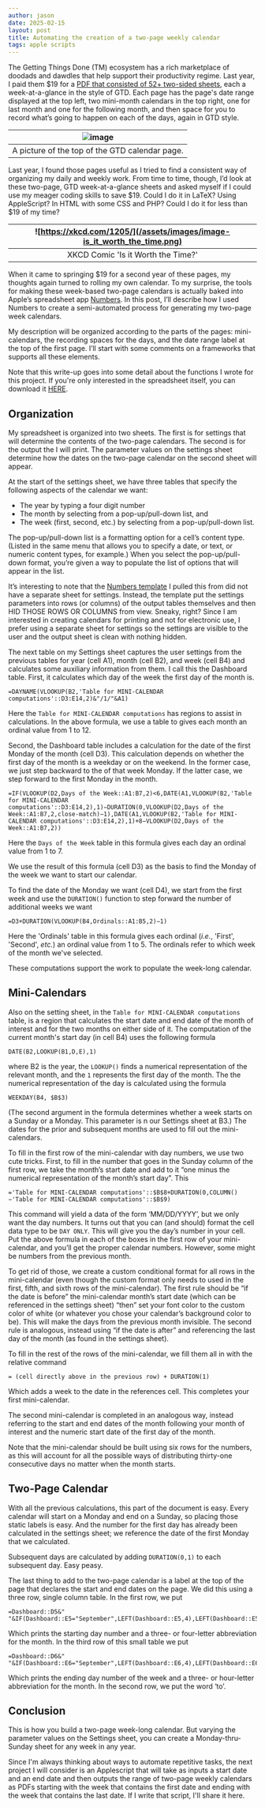 ```yaml
---
author: jason
date: 2025-02-15
layout: post
title: Automating the creation of a two-page weekly calendar
tags: apple scripts
---
```


The Getting Things Done (TM) ecosystem has a rich marketplace of doodads and dawdles that help support their productivity regime.  Last year, I paid them &#36;19 for a [PDF that consisted of 52+ two-sided sheets](https://store.gettingthingsdone.com/product/2025-gtd-calendar/), each a week-at-a-glance in the style of GTD.  Each page has the page's date range displayed at the top left, two mini-month calendars in the top right, one for last month and one for the following month, and then space for you to record what’s going to happen on each of the days, again in GTD style.

| ![image](/assets/images/image-GTDsheettop.png)|
|:--:|
| A picture of the top of the GTD calendar page.|

Last year, I found those pages useful as I tried to find a consistent way of organizing my daily and weekly work.  From time to time, though, I’d look at these two-page, GTD week-at-a-glance sheets and asked myself if I could use my meager coding skills to save $19.	Could I do it in LaTeX?  Using AppleScript?  In HTML with some CSS and PHP?  Could I do it for less than $19 of my time?


| ![https://xkcd.com/1205/](/assets/images/image-is_it_worth_the_time.png)|
| :--------------------------------------------------------------------------------: |
|                         XKCD Comic 'Is it Worth the Time?'                         |

When it came to springing &#36;19 for a second year of these pages, my thoughts again turned to rolling my own calendar.  To my surprise, the tools for making these week-based two-page calendars is actually baked into Apple’s spreadsheet app [Numbers](https://www.apple.com/in/numbers/).  In this post, I’ll describe how I used Numbers to create a semi-automated process for generating my two-page week calendars.

My description will be organized according to the parts of the pages:  mini-calendars, the recording spaces for the days, and the date range label at the top of the first page.  I’ll start with some comments on a frameworks that supports all these elements.

Note that this write-up goes into some detail about the functions I wrote for this project.  If you're only interested in the spreadsheet itself, you can download it [HERE](/assets/docs/Weekly-calendar-250210v3.numbers).

## Organization

My spreadsheet is organized into two sheets.  The first is for settings that will determine the contents of the two-page calendars.  The second is for the output the I will print.  The parameter values on the settings sheet determine how the dates on the two-page calendar on the second sheet will appear.

At the start of the settings sheet, we have three tables that specify the following aspects of the calendar we want:

- The year by typing a four digit number
- The month by selecting from a pop-up/pull-down list, and
- The week (first, second, etc.) by selecting from a pop-up/pull-down list.

The pop-up/pull-down list is a formatting option for a cell’s content type.  (Listed in the same menu that allows you to specify a date, or text, or numeric content types, for example.) When you select the pop-up/pull-down format, you’re given a way to populate the list of options that will appear in the list.

It’s interesting to note that the [Numbers template](/assets/docs/apple-numbers-calendar-template.numbers) I pulled this from did not have a separate sheet for settings.  Instead, the template put the settings parameters into rows (or columns) of the output tables themselves and then HID THOSE ROWS OR COLUMNS from view.  Sneaky, right?  Since I am interested in creating calendars for printing and not for electronic use, I prefer using a separate sheet for settings so the settings are visible to the user and the output sheet is clean with nothing hidden.  

The next table on my Settings sheet captures the user settings from the previous tables for year (cell A1), month (cell B2), and week (cell B4) and calculates some auxiliary information from them.  I call this the Dashboard table.  First, it calculates which day of the week the first day of the month is.

```Excel
=DAYNAME(VLOOKUP(B2,'Table for MINI-CALENDAR computations'::D3:E14,2)&"/1/"&A1)
```

Here the `Table for MINI-CALENDAR computations` has regions to assist in calculations.  In the above formula, we use a table to gives each month an ordinal value from 1 to 12.  

Second, the Dashboard table includes a calculation for the date of the first Monday of the month (cell D3).  This calculation depends on whether the first day of the month is a weekday or on the weekend.  In the former case, we just step backward to the of that week Monday.  If the latter case, we step forward to the first Monday in the month.  

```excel
=IF(VLOOKUP(D2,Days of the Week::A1:B7,2)<6,DATE(A1,VLOOKUP(B2,'Table for MINI-CALENDAR computations'::D3:E14,2),1)−DURATION(0,VLOOKUP(D2,Days of the Week::A1:B7,2,close-match)−1),DATE(A1,VLOOKUP(B2,'Table for MINI-CALENDAR computations'::D3:E14,2),1)+8−VLOOKUP(D2,Days of the Week::A1:B7,2))
```

Here the `Days of the Week` table in this formula gives each day an ordinal value from 1 to 7.  

We use the result of this formula (cell D3) as the basis to find the Monday of the week we want to start our calendar. 

To find the date of the Monday we want (cell D4), we start from the first week and use the `DURATION()` function to step forward the number of additional weeks we want   

```excel
=D3+DURATION(VLOOKUP(B4,Ordinals::A1:B5,2)−1)
```

Here the 'Ordinals' table in this formula gives each ordinal (*i.e.*, 'First', 'Second', *etc.*) an ordinal value from 1 to 5.  The ordinals refer to which week of the month we've selected.  

These computations support the work to populate the week-long calendar.

## Mini-Calendars

Also on the setting sheet, in the `Table for MINI-CALENDAR computations` table, is a region that calculates the start date and end date of the month of interest and for the two months on either side of it.  The computation of the current month's start day (in cell B4) uses the following formula

```excel
DATE(B2,LOOKUP(B1,D,E),1)
```

where B2 is the year, the `LOOKUP()` finds a numerical representation of the relevant month, and the `1` represents the first day of the month.  The the numerical representation of the day is calculated using the formula

```excel
WEEKDAY(B4, $B$3)
```

(The second argument in the formula determines whether a week starts on a Sunday or a Monday.  This parameter is n our Settings sheet at B3.)  The dates for the prior and subsequent months are used to fill out the mini-calendars.  

To fill in the first row of the mini-calendar with day numbers, we use two cute tricks.  First, to fill in the number that goes in the Sunday column of the first row, we take the month’s start date and add to it “one minus the numerical representation of the month’s start day”.  This 

```excel
='Table for MINI-CALENDAR computations'::$B$8+DURATION(0,COLUMN()−'Table for MINI-CALENDAR computations'::$B$9)  
```

This command will yield a data of the form ‘MM/DD/YYYY’, but we only want the day numbers.  It turns out that you can (and should) format the cell data type to be `DAY ONLY`.  This will give you the day’s number in your cell.  Put the above formula in each of the boxes in the first row of your mini-calendar, and you’ll get the proper calendar numbers.  However, some might be numbers from the previous month.

To get rid of those, we create a custom conditional format for all rows in the mini-calendar (even though the custom format only needs to used in the first, fifth, and sixth rows of the mini-calendar). The first rule should be “if the date is before” the mini-calendar month’s start date (which can be referenced in the settings sheet) “then” set your font color to the custom color of white (or whatever you chose your calendar’s background color to be).  This will make the days from the previous month invisible.  The second rule is analogous, instead using “if the date is after” and referencing the last day of the month (as found in the settings sheet).

To fill in the rest of the rows of the mini-calendar, we fill them all in with the relative command

```excel
= (cell directly above in the previous row) + DURATION(1)
```

Which adds a week to the date in the references cell.  This completes your first mini-calendar.

The second mini-calendar is completed in an analogous way, instead referring to the start and end dates of the month following your month of interest and the numeric start date of the first day of the month.

Note that the mini-calendar should be built using six rows for the numbers, as this will account for all the possible ways of distributing thirty-one consecutive days no matter when the month starts.

## Two-Page Calendar

With all the previous calculations, this part of the document is easy.  Every calendar will start on a Monday and end on a Sunday, so placing those static labels is easy.  And the number for the first day has already been calculated in the settings sheet; we reference the date of the first Monday that we calculated.

Subsequent days are calculated by adding `DURATION(0,1)` to each subsequent day.  Easy peasy.

The last thing to add to the two-page calendar is a label at the top of the page that declares the start and end dates on the page.  We did this using a three row, single column table.  In the first row, we put

```excel
=Dashboard::D5&" "&IF(Dashboard::E5="September",LEFT(Dashboard::E5,4),LEFT(Dashboard::E5,3))
```
  
Which prints the starting day number and a three- or four-letter abbreviation for the month.  In the third row of this small table we put

```excel
=Dashboard::D6&" "&IF(Dashboard::E6="September",LEFT(Dashboard::E6,4),LEFT(Dashboard::E6,3))
```  

Which prints the ending day number of the week and a three- or hour-letter abbreviation for the month.  In the second row, we put the word ‘to’.

## Conclusion

This is how you build a two-page week-long calendar.  But varying the parameter values on the Settings sheet, you can create a Monday-thru-Sunday sheet for any week in any year.

Since I'm always thinking about ways to automate repetitive tasks, the next project I will consider is an Applescript that will take as inputs a start date and an end date and then outputs the range of two-page weekly calendars as PDFs starting with the week that contains the first date and ending with the week that contains the last date.  If I write that script, I'll share it here.
